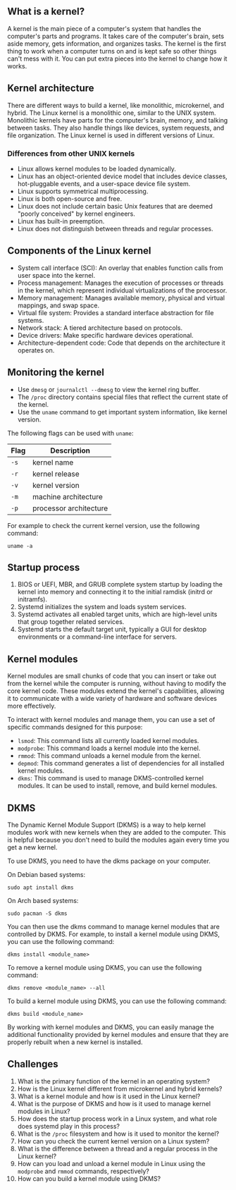 ## What is a kernel?

A kernel is the main piece of a computer's system that handles the computer's parts and programs. It takes care of the computer's brain, sets aside memory, gets information, and organizes tasks. The kernel is the first thing to work when a computer turns on and is kept safe so other things can't mess with it. You can put extra pieces into the kernel to change how it works.

## Kernel architecture

There are different ways to build a kernel, like monolithic, microkernel, and hybrid. The Linux kernel is a monolithic one, similar to the UNIX system. Monolithic kernels have parts for the computer's brain, memory, and talking between tasks. They also handle things like devices, system requests, and file organization. The Linux kernel is used in different versions of Linux.

### Differences from other UNIX kernels

* Linux allows kernel modules to be loaded dynamically.
* Linux has an object-oriented device model that includes device classes, hot-pluggable events, and a user-space device file system.
* Linux supports symmetrical multiprocessing.
* Linux is both open-source and free.
* Linux does not include certain basic Unix features that are deemed "poorly conceived" by kernel engineers.
* Linux has built-in preemption.
* Linux does not distinguish between threads and regular processes.

## Components of the Linux kernel

* System call interface (SCI): An overlay that enables function calls from user space into the kernel.
* Process management: Manages the execution of processes or threads in the kernel, which represent individual virtualizations of the processor.
* Memory management: Manages available memory, physical and virtual mappings, and swap space.
* Virtual file system: Provides a standard interface abstraction for file systems.
* Network stack: A tiered architecture based on protocols.
* Device drivers: Make specific hardware devices operational.
* Architecture-dependent code: Code that depends on the architecture it operates on.

## Monitoring the kernel

* Use `dmesg` or `journalctl --dmesg` to view the kernel ring buffer.
* The `/proc` directory contains special files that reflect the current state of the kernel.
* Use the `uname` command to get important system information, like kernel version.

The following flags can be used with `uname`:

| Flag | Description |
| ---- | ----------- |
| `-s` | kernel name |
| `-r` | kernel release |
| `-v` | kernel version |
| `-m` | machine architecture |
| `-p` | processor architecture |

For example to check the current kernel version, use the following command:

```
uname -a
```
## Startup process

1. BIOS or UEFI, MBR, and GRUB complete system startup by loading the kernel into memory and connecting it to the initial ramdisk (initrd or initramfs).
1. Systemd initializes the system and loads system services.
1. Systemd activates all enabled target units, which are high-level units that group together related services.
1. Systemd starts the default target unit, typically a GUI for desktop environments or a command-line interface for servers.

## Kernel modules
Kernel modules are small chunks of code that you can insert or take out from the kernel while the computer is running, without having to modify the core kernel code. These modules extend the kernel's capabilities, allowing it to communicate with a wide variety of hardware and software devices more effectively.

To interact with kernel modules and manage them, you can use a set of specific commands designed for this purpose:

* `lsmod`: This command lists all currently loaded kernel modules.
* `modprobe`: This command loads a kernel module into the kernel.
* `rmmod`: This command unloads a kernel module from the kernel.
* `depmod`: This command generates a list of dependencies for all installed kernel modules.
* `dkms`: This command is used to manage DKMS-controlled kernel modules. It can be used to install, remove, and build kernel modules.

## DKMS
The Dynamic Kernel Module Support (DKMS) is a way to help kernel modules work with new kernels when they are added to the computer. This is helpful because you don't need to build the modules again every time you get a new kernel.

To use DKMS, you need to have the dkms package on your computer.

On Debian based systems:

```
sudo apt install dkms
```

On Arch based systems:

```
sudo pacman -S dkms
```

You can then use the dkms command to manage kernel modules that are controlled by DKMS. For example, to install a kernel module using DKMS, you can use the following command:

```
dkms install <module_name>
```

To remove a kernel module using DKMS, you can use the following command:

```
dkms remove <module_name> --all
```

To build a kernel module using DKMS, you can use the following command:

```
dkms build <module_name>
```

By working with kernel modules and DKMS, you can easily manage the additional functionality provided by kernel modules and ensure that they are properly rebuilt when a new kernel is installed.

## Challenges

1. What is the primary function of the kernel in an operating system?
1. How is the Linux kernel different from microkernel and hybrid kernels?
1. What is a kernel module and how is it used in the Linux kernel?
1. What is the purpose of DKMS and how is it used to manage kernel modules in Linux?
1. How does the startup process work in a Linux system, and what role does systemd play in this process?
1. What is the `/proc` filesystem and how is it used to monitor the kernel?
1. How can you check the current kernel version on a Linux system?
1. What is the difference between a thread and a regular process in the Linux kernel?
1. How can you load and unload a kernel module in Linux using the `modprobe` and `rmmod` commands, respectively?
1. How can you build a kernel module using DKMS?
